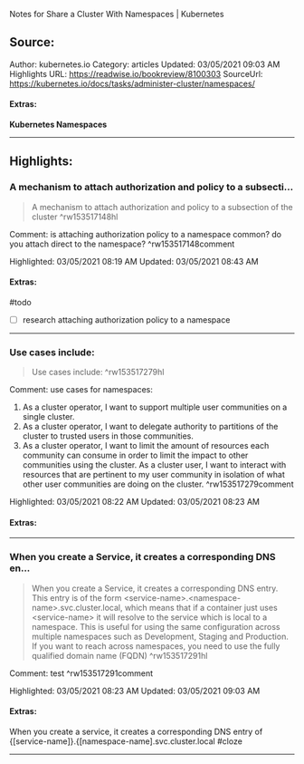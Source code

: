Notes for Share a Cluster With Namespaces | Kubernetes

## Source:
Author: kubernetes.io
Category: articles
Updated: 03/05/2021 09:03 AM
Highlights URL: https://readwise.io/bookreview/8100303
SourceUrl: https://kubernetes.io/docs/tasks/administer-cluster/namespaces/


#### Extras:
**Kubernetes Namespaces**

 
-----
 ## Highlights:

### A mechanism to attach authorization and policy to a subsecti...
>A mechanism to attach authorization and policy to a subsection of the cluster ^rw153517148hl

Comment: is attaching authorization policy to a namespace common? do you attach direct to the namespace? ^rw153517148comment

Highlighted: 03/05/2021 08:19 AM
Updated: 03/05/2021 08:43 AM


#### Extras:
#todo 
- [ ] research attaching authorization policy to a namespace


------

### Use cases include:
>Use cases include: ^rw153517279hl

Comment: use cases for namespaces:

1. As a cluster operator, I want to support multiple user communities on a single cluster.
2. As a cluster operator, I want to delegate authority to partitions of the cluster to trusted users in those communities.
3. As a cluster operator, I want to limit the amount of resources each community can consume in order to limit the impact to other communities using the cluster.
As a cluster user, I want to interact with resources that are pertinent to my user community in isolation of what other user communities are doing on the cluster. ^rw153517279comment

Highlighted: 03/05/2021 08:22 AM
Updated: 03/05/2021 08:23 AM


#### Extras:



------

### When you create a Service, it creates a corresponding DNS en...
>When you create a Service, it creates a corresponding DNS entry. This entry is of the form &lt;service-name&gt;.&lt;namespace-name&gt;.svc.cluster.local, which means that if a container just uses &lt;service-name&gt; it will resolve to the service which is local to a namespace. This is useful for using the same configuration across multiple namespaces such as Development, Staging and Production. If you want to reach across namespaces, you need to use the fully qualified domain name (FQDN) ^rw153517291hl

Comment: test ^rw153517291comment

Highlighted: 03/05/2021 08:23 AM
Updated: 03/05/2021 09:03 AM


#### Extras:

When you create a service, it creates a corresponding DNS entry of {[service-name]}.{[namespace-name].svc.cluster.local #cloze
<!--ID: 1614965751910-->

  


------

